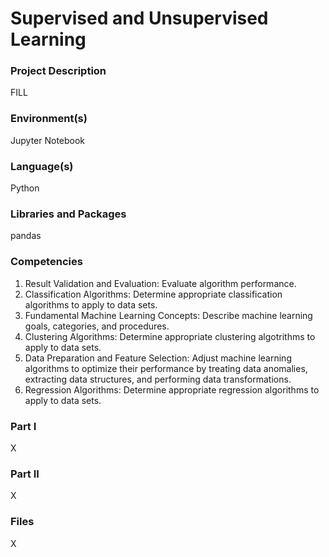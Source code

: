 # Supervised and Unsupervised Learning
### Project Description
FILL
### Environment(s)
Jupyter Notebook
### Language(s)
Python
### Libraries and Packages
pandas
### Competencies
1. Result Validation and Evaluation: Evaluate algorithm performance.
2. Classification Algorithms: Determine appropriate classification algorithms to apply to data sets.
3. Fundamental Machine Learning Concepts: Describe machine learning goals, categories, and procedures.
4. Clustering Algorithms: Determine appropriate clustering algotrithms to apply to data sets.
5. Data Preparation and Feature Selection: Adjust machine learning algorithms to optimize their performance by treating data anomalies, extracting data structures, and performing data transformations.
6. Regression Algorithms: Determine appropriate regression algorithms to apply to data sets.
### Part I
X
### Part II
X
### Files
X
